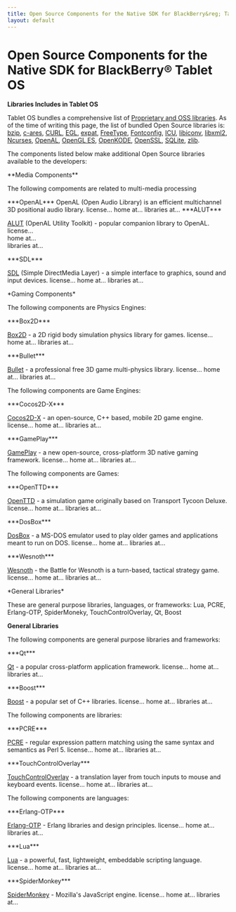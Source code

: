 ```yaml
---
title: Open Source Components for the Native SDK for BlackBerry&reg; Tablet OS
layout: default
---
```


# Open Source Components for the Native SDK for BlackBerry&reg; Tablet OS

**Libraries Includes in Tablet OS**

Tablet OS bundles a comprehensive list of
[Proprietary and OSS libraries](http://developer.blackberry.com/native/documentation/com.qnx.doc.native_sdk.devguide/com.qnx.doc.native_sdk.devguide/topic/libraries.html).
As of the time of writing this page, the list of bundled Open Source libraries is:
[bzip](http://bzip.org/), [c-ares](http://c-ares.haxx.se/), [CURL](http://curl.haxx.se/),
[EGL](http://www.khronos.org/egl/), [expat](http://expat.sourceforge.net/), [FreeType](http://www.freetype.org/),
[Fontconfig](http://www.freedesktop.org/wiki/software/fontconfig), [ICU](http://site.icu-project.org/),
[libiconv](http://www.gnu.org/s/libiconv/), [libxml2](http://xmlsoft.org/),
[Ncurses](http://www.gnu.org/software/ncurses/ncurses.html), [OpenAL](http://connect.creativelabs.com/openal/default.aspx),
[OpenGL ES](http://www.khronos.org/opengles/), [OpenKODE](http://www.khronos.org/openkode/),
[OpenSSL](http://www.openssl.org/), [SQLite](http://www.sqlite.org/), [zlib](http://zlib.net/).


The components listed below make additional Open Source libraries available to the developers:

<a name="media"/>
**Media Components**

The following compoments are related to multi-media processing

<a name="OpenAL"/>
***OpenAL***  
OpenAL (Open Audio Library) is an efficient multichannel 3D positional audio library.  
license...  
home at...  
libraries at...  

<a name="ALUT"/>
***ALUT***

[ALUT](ndk/components.html#ALUT) (OpenAL Utility Toolkit) - popular companion library to OpenAL.  
license...  
home at...  
libraries at...  

<a name="SDL"/>
***SDL***

[SDL](ndk/components.html#SDL) (Simple DirectMedia Layer) - a simple interface to graphics, sound and input devices.
license...
home at...
libraries at...

<a name="gaming"/>
*Gaming Components*

The following components are Physics Engines:

<a name="Box2D"/>
***Box2D***

[Box2D](ndk/components.html#Box2D) - a 2D rigid body simulation physics library for games.
license...
home at...
libraries at...

<a name="Bullet"/>
***Bullet***

[Bullet](ndk/components.html#Bullet) - a professional free 3D game multi-physics library.
license...
home at...
libraries at...

The following components are Game Engines:

<a name="Cocos2D-X"/>
***Cocos2D-X***

[Cocos2D-X](ndk/components.html#Cocos2D-X) - an open-source, C++ based, mobile 2D game engine.
license...
home at...
libraries at...

<a name="GamePlay"/>
***GamePlay***

[GamePlay](ndk/components.html#GamePlay) - a new open-source, cross-platform 3D native gaming framework.
license...
home at...
libraries at...

The following components are Games:

<a name="OpenTTD"/>
***OpenTTD***

[OpenTTD](ndk/components.html#OpenTTD) - a simulation game originally based on Transport Tycoon Deluxe.
license...
home at...
libraries at...

<a name="DosBox"/>
***DosBox***

[DosBox](ndk/components.html#DosBox) - a MS-DOS emulator used to play older games and applications meant to run on DOS.
license...
home at...
libraries at...

<a name="Wesnoth"/>
***Wesnoth***

[Wesnoth](ndk/components.html#Wesnoth) - the Battle for Wesnoth is a turn-based, tactical strategy game. 
license...
home at...
libraries at...


<a name="libraries"/>
*General Libraries*

These are general purpose libraries, languages, or frameworks: Lua, PCRE, Erlang-OTP, SpiderMoneky, TouchControlOverlay, Qt, Boost


**General Libraries**

The following components are general purpose libraries and frameworks:

<a name="Qt"/>
***Qt***

[Qt](ndk/components.html#Qt) - a popular cross-platform application framework.
license...
home at...
libraries at...

<a name="Boost"/>
***Boost***

[Boost](ndk/components.html#Boost) - a popular set of C++ libraries.
license...
home at...
libraries at...

The following components are libraries:

<a name="PCRE"/>
***PCRE***

[PCRE](ndk/components.html#PCRE) - regular expression pattern matching using the same syntax and semantics as Perl 5.
license...
home at...
libraries at...

<a name="TouchControlOverlay"/>
***TouchControlOverlay***

[TouchControlOverlay](ndk/components.html#TouchControlOverlay) - a translation layer from touch inputs to mouse and keyboard events.
license...
home at...
libraries at...

The following components are languages:

<a name="Erlang-OTP"/>
***Erlang-OTP***

[Erlang-OTP](ndk/components.html#Erlang-OTP) - Erlang libraries and design principles.
license...
home at...
libraries at...

<a name="Lua"/>
***Lua***

[Lua](ndk/components.html#Lua) - a powerful, fast, lightweight, embeddable scripting language.
license...
home at...
libraries at...

<a name="SpiderMonkey"/>
***SpiderMonkey***

[SpiderMonkey](ndk/components.html#SpiderMonkey) - Mozilla's JavaScript engine.
license...
home at...
libraries at...



